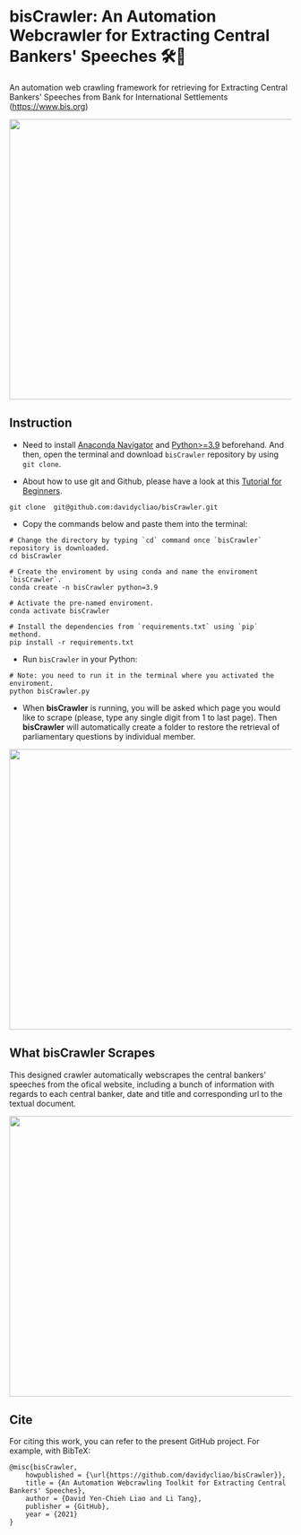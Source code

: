 # bisCrawler: An Automation Webcrawler for Extracting Central Bankers' Speeches 🛠️🧰

An automation web crawling framework for retrieving for Extracting Central Bankers' Speeches from Bank for International Settlements (https://www.bis.org)

<p align="center">
  <img width="700" height="500" src="https://raw.githack.com/davidycliao/bisCrawler/main/images/bank2.png.png" >
</p>



## Instruction

- Need to install [Anaconda Navigator](https://www.anaconda.com/products/individual-b) and [Python>=3.9](https://www.python.org/downloads/release/python-3810/) beforehand. And then, open the terminal and download `bisCrawler` repository by using `git clone`.

- About how to use git and Github, please have a look at this [Tutorial for Beginners](https://www.youtube.com/watch?v=RvnM6EEwp1I). 

```
git clone  git@github.com:davidycliao/bisCrawler.git
```

- Copy the commands  below and paste them into the terminal:
```
# Change the directory by typing `cd` command once `bisCrawler` repository is downloaded.
cd bisCrawler

# Create the enviroment by using conda and name the enviroment `bisCrawler`.
conda create -n bisCrawler python=3.9

# Activate the pre-named enviroment. 
conda activate bisCrawler 

# Install the dependencies from `requirements.txt` using `pip` methond.
pip install -r requirements.txt   
```

- Run `bisCrawler` in your Python:
```
# Note: you need to run it in the terminal where you activated the enviroment.
python bisCrawler.py
```


- When **bisCrawler** is running, you will be asked which page you would like to scrape (please, type any single digit from 1 to last page). Then **bisCrawler** will automatically create a folder to restore the retrieval of parliamentary questions by individual member.  

<p align="center">
  <img width="700" height="500" src="https://raw.githack.com/davidycliao/bisCrawler/main/images/speech.png" >
</p>




## What **bisCrawler** Scrapes
This designed crawler automatically webscrapes  the central bankers' speeches from the ofical website, including a bunch of information with regards to each central banker, date and title and corresponding url to the textual document. 
<p align="center">
  <img width="700" height="500" src="https://raw.githack.com/davidycliao/bisCrawler/main/images/speech_data_frame.png" >
</p>



## Cite

For citing this work, you can refer to the present GitHub project. For example, with BibTeX:
```
@misc{bisCrawler,
    howpublished = {\url{https://github.com/davidycliao/bisCrawler}},
    title = {An Automation Webcrawling Toolkit for Extracting Central Bankers' Speeches},
    author = {David Yen-Chieh Liao and Li Tang},
    publisher = {GitHub},
    year = {2021}
}
```

